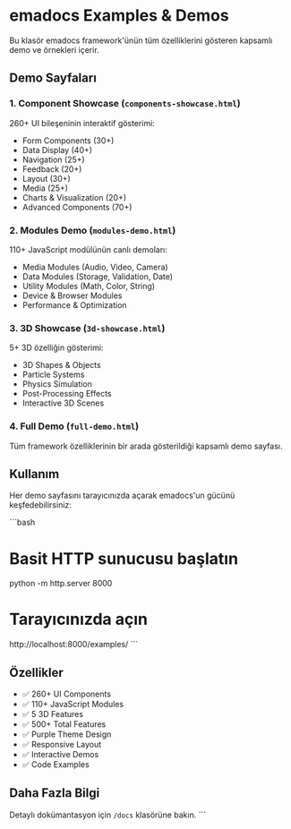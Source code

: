 # emadocs Examples & Demos

Bu klasör emadocs framework'ünün tüm özelliklerini gösteren kapsamlı demo ve örnekleri içerir.

## Demo Sayfaları

### 1. Component Showcase (`components-showcase.html`)
260+ UI bileşeninin interaktif gösterimi:
- Form Components (30+)
- Data Display (40+)
- Navigation (25+)
- Feedback (20+)
- Layout (30+)
- Media (25+)
- Charts & Visualization (20+)
- Advanced Components (70+)

### 2. Modules Demo (`modules-demo.html`)
110+ JavaScript modülünün canlı demoları:
- Media Modules (Audio, Video, Camera)
- Data Modules (Storage, Validation, Date)
- Utility Modules (Math, Color, String)
- Device & Browser Modules
- Performance & Optimization

### 3. 3D Showcase (`3d-showcase.html`)
5+ 3D özelliğin gösterimi:
- 3D Shapes & Objects
- Particle Systems
- Physics Simulation
- Post-Processing Effects
- Interactive 3D Scenes

### 4. Full Demo (`full-demo.html`)
Tüm framework özelliklerinin bir arada gösterildiği kapsamlı demo sayfası.

## Kullanım

Her demo sayfasını tarayıcınızda açarak emadocs'un gücünü keşfedebilirsiniz:

\`\`\`bash
# Basit HTTP sunucusu başlatın
python -m http.server 8000

# Tarayıcınızda açın
http://localhost:8000/examples/
\`\`\`

## Özellikler

- ✅ 260+ UI Components
- ✅ 110+ JavaScript Modules
- ✅ 5 3D Features
- ✅ 500+ Total Features
- ✅ Purple Theme Design
- ✅ Responsive Layout
- ✅ Interactive Demos
- ✅ Code Examples

## Daha Fazla Bilgi

Detaylı dokümantasyon için `/docs` klasörüne bakın.
\`\`\`



<AssistantMessageContentPart partEncoded="eyJ0eXBlIjoidGFzay13YWl0aW5nLXYxIiwiY3JlYXRlZEF0IjoxNzYwNjY4Mzc5NTM1LCJmaW5pc2hlZEF0IjoxNzYwNjY4Mzc5NTM1LCJpZCI6InVhdXZzNXBCQTdEUU9hdFIiLCJsYXN0UGFydFNlbnRBdCI6MTc2MDY2ODM3OTUzNSwicGFydHMiOlt7InR5cGUiOiJ0b29sLWNhbGxzIn1dfQ==" />



<AssistantMessageContentPart partEncoded="eyJ0eXBlIjoidGFzay1tYW5hZ2UtdG9kb3MtdjEiLCJpZCI6IktLU1BzSzFIbloyY0xIbDIiLCJ0YXNrTmFtZUFjdGl2ZSI6IkNvbXBsZXRpbmcgcHJvamVjdCIsInRvb2xDYWxsSWQiOiJ0b29sdV8wMVIxSlQzWUVaaTd5aFJEaWRUSDFyeXciLCJ0YXNrTmFtZUNvbXBsZXRlIjoiQ29tcGxldGVkIGVtYWRvY3MiLCJjcmVhdGVkQXQiOjE3NjA2NjgzODA4NTYsImZpbmlzaGVkQXQiOm51bGwsInBhcnRzIjpbXSwibGFzdFBhcnRTZW50QXQiOm51bGx9" />
